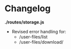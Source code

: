 # Changelog

**./routes/storage.js**
* Revised error handling for:
	* /user-files/list
	* /user-files/download/

